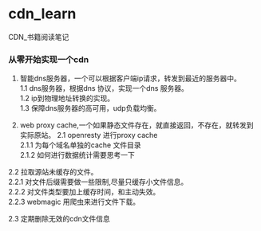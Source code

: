 # cdn_learn
CDN_书籍阅读笔记

### 从零开始实现一个cdn

1. 智能dns服务器，一个可以根据客户端ip请求，转发到最近的服务器中。</br>
  1.1 dns服务器，根据dns 协议，实现一个dns 服务器。</br>
  1.2 ip到物理地址转换的实现。</br>
  1.3 保障dns服务器的高可用，udp负载均衡。</br>

2. web proxy cache,一个如果静态文件存在，就直接返回，不存在，就转发到实际原站。</b>
  2.1 openresty 进行proxy cache </br>
    2.1.1 为每个域名单独的cache 文件目录</br>
  	2.1.2 如何进行数据统计需要思考一下</br>

  2.2 拉取源站未缓存的文件。</br>
    2.2.1 对文件后缀需要做一些限制,尽量只缓存小文件信息。</br>
    2.2.2 对文件类型要加上缓存时间，和主动失效。</br>
    2.2.3 webmagic 用爬虫来进行文件下载。</br> 

  2.3 定期删除无效的cdn文件信息</br>